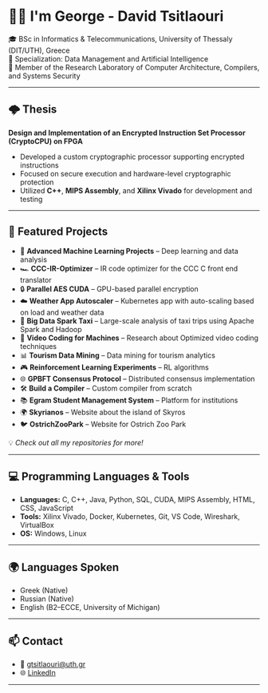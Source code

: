 # ✋🏻 I'm George - David Tsitlaouri  

🎓 BSc in Informatics & Telecommunications, University of Thessaly (DIT/UTH), Greece  
📌 Specialization: Data Management and Artificial Intelligence  
🔬 Member of the Research Laboratory of Computer Architecture, Compilers, and Systems Security  

---

## 🌩️ Thesis  
**Design and Implementation of an Encrypted Instruction Set Processor (CryptoCPU) on FPGA**  
- Developed a custom cryptographic processor supporting encrypted instructions  
- Focused on secure execution and hardware-level cryptographic protection  
- Utilized **C++**, **MIPS Assembly**, and **Xilinx Vivado** for development and testing  

---

## 🚀 Featured Projects  
- 🧠 **Advanced Machine Learning Projects** – Deep learning and data analysis
- 🏎️ **CCC-IR-Optimizer** – IR code optimizer for the CCC C front end translator
- 🔒 **Parallel AES CUDA** – GPU-based parallel encryption  
- ☁️ **Weather App Autoscaler** – Kubernetes app with auto-scaling based on load and weather data  
- 🚕 **Big Data Spark Taxi** – Large-scale analysis of taxi trips using Apache Spark and Hadoop
- 🎥 **Video Coding for Machines** – Research about Optimized video coding techniques
- 📊 **Tourism Data Mining** – Data mining for tourism analytics   
- 🎮 **Reinforcement Learning Experiments** – RL algorithms  
- 🌐 **GPBFT Consensus Protocol** – Distributed consensus implementation  
- 🛠️ **Build a Compiler** – Custom compiler from scratch  
- 📚 **Egram Student Management System** – Platform for institutions  
- 🌍 **Skyrianos** – Website about the island of Skyros  
- 🐦 **OstrichZooPark** – Website for Ostrich Zoo Park  

💡 *Check out all my repositories for more!*  

---

## 💻 Programming Languages & Tools  
- **Languages:** C, C++, Java, Python, SQL, CUDA, MIPS Assembly, HTML, CSS, JavaScript  
- **Tools:** Xilinx Vivado, Docker, Kubernetes, Git, VS Code, Wireshark, VirtualBox  
- **OS:** Windows, Linux 

---

## 🌍 Languages Spoken  
- Greek (Native)  
- Russian (Native)  
- English (B2–ECCE, University of Michigan)  

---

## 📫 Contact  
- 📧 gtsitlaouri@uth.gr  
- 🌐 [LinkedIn](https://www.linkedin.com/in/gtsitlaouri/)  

---
